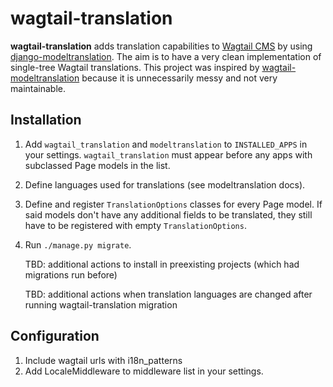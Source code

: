# wagtail-translation

**wagtail-translation** adds translation capabilities to [Wagtail CMS](https://github.com/wagtail/wagtail) 
by using [django-modeltranslation](https://github.com/deschler/django-modeltranslation).
The aim is to have a very clean implementation of single-tree Wagtail translations.
This project was inspired by [wagtail-modeltranslation](https://github.com/infoportugal/wagtail-modeltranslation)
because it is unnecessarily messy and not very maintainable.

## Installation

1. Add `wagtail_translation` and `modeltranslation` to `INSTALLED_APPS` in your settings.
   `wagtail_translation` must appear before any apps with subclassed Page models in the list.
2. Define languages used for translations (see modeltranslation docs).
3. Define and register `TranslationOptions` classes for every Page model.
   If said models don't have any additional fields to be translated, they still have to be registered
   with empty `TranslationOptions`.
4. Run ```./manage.py migrate```.

   TBD: additional actions to install in preexisting projects (which had migrations run before)

   TBD: additional actions when translation languages are changed after running wagtail-translation migration

## Configuration

1. Include wagtail urls with i18n_patterns
2. Add LocaleMiddleware to middleware list in your settings.
